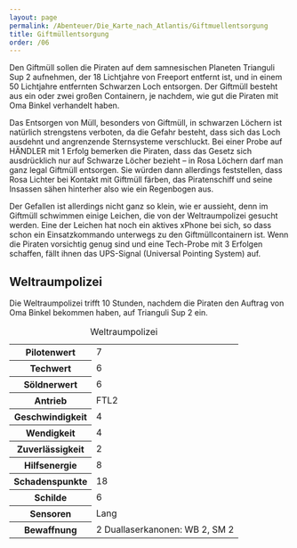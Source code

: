 ```yaml
---
layout: page
permalink: /Abenteuer/Die_Karte_nach_Atlantis/Giftmuellentsorgung
title: Giftmüllentsorgung
order: /06
---
```


Den Giftmüll sollen die Piraten auf dem samnesischen Planeten Trianguli Sup 2 aufnehmen, der 18 Lichtjahre von Freeport entfernt ist, und in einem 50 Lichtjahre entfernten Schwarzen Loch entsorgen. Der Giftmüll besteht aus ein oder zwei großen Containern, je nachdem, wie gut die Piraten mit Oma Binkel verhandelt haben.

Das Entsorgen von Müll, besonders von Giftmüll, in schwarzen Löchern ist natürlich strengstens verboten, da die Gefahr besteht, dass sich das Loch ausdehnt und angrenzende Sternsysteme verschluckt. Bei einer Probe auf HÄNDLER mit 1 Erfolg bemerken die Piraten, dass das Gesetz sich ausdrücklich nur auf Schwarze Löcher bezieht – in Rosa Löchern darf man ganz legal Giftmüll entsorgen. Sie würden dann allerdings feststellen, dass Rosa Lichter bei Kontakt mit Giftmüll färben, das Piratenschiff und seine Insassen sähen hinterher also wie ein Regenbogen aus.

Der Gefallen ist allerdings nicht ganz so klein, wie er aussieht, denn im Giftmüll schwimmen einige Leichen, die von der Weltraumpolizei gesucht werden. Eine der Leichen hat noch ein aktives xPhone bei sich, so dass schon ein Einsatzkommando unterwegs zu den Giftmüllcontainern ist. Wenn die Piraten vorsichtig genug sind und eine Tech-Probe mit 3 Erfolgen schaffen, fällt ihnen das UPS-Signal (Universal Pointing System) auf.

## Weltraumpolizei

Die Weltraumpolizei trifft 10 Stunden, nachdem die Piraten den Auftrag von Oma Binkel bekommen haben, auf Trianguli Sup 2 ein.

<table>
<caption>Weltraumpolizei</caption>
<tbody>
<tr><th>Pilotenwert</th><td>7</td></tr>
<tr><th>Techwert</th><td>6</td></tr>
<tr><th>Söldnerwert</th><td>6</td></tr>
<tr><th>Antrieb</th><td>FTL2</td></tr>
<tr><th>Geschwindigkeit</th><td>4</td></tr>
<tr><th>Wendigkeit</th><td>4</td></tr>
<tr><th>Zuverlässigkeit</th><td>2</td></tr>
<tr><th>Hilfsenergie</th><td>8</td></tr>
<tr><th>Schadenspunkte</th><td>18</td></tr>
<tr><th>Schilde</th><td>6</td></tr>
<tr><th>Sensoren</th><td>Lang</td></tr>
<tr><th>Bewaffnung</th><td>2 Duallaserkanonen: WB 2, SM 2</td></tr>
</tbody>
</table>
